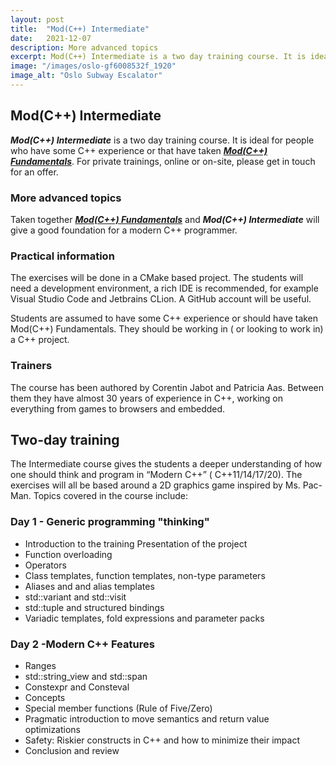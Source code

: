 ```yaml
---
layout: post
title:  "Mod(C++) Intermediate"
date:   2021-12-07
description: More advanced topics
excerpt: Mod(C++) Intermediate is a two day training course. It is ideal for people who have some C++ experience or that have taken Mod(C++) Fundamentals. 
image: "/images/oslo-gf6008532f_1920"
image_alt: "Oslo Subway Escalator"
---
```


## Mod(C++) Intermediate

_**Mod(C++) Intermediate**_ is a two day training course. It is ideal for people who have some C++
experience or that have taken [_**Mod(C++) Fundamentals**_](../mod-cpp-foundation/). For private 
trainings, online or on-site, please get in touch for an offer.

[//]: # (<h2 id="public_training">Upcoming public trainings</h2>)

[//]: # ()
[//]: # (<h3>Europe &#40;CET&#41; </h3>)

[//]: # ()
[//]: # (<h4>2023</h4>)

[//]: # ()
[//]: # (<ul>)

[//]: # (    <li>Nov 15th - Nov 16th &#40;9am - 17pm CET&#41; - <b>Online</b>  - <a href="../blog/mod-cpp-intermediate/">Mod&#40;C++&#41; Intermediate, 2-day</a> <b>[<a href="mailto:patricia@turtlesec.no?subject=Book Mod&#40;C%2B%2B&#41; Intermediate &#40;Nov 15th - 16th&#41;">Book 1250€</a>]</b> </li>)

[//]: # (</ul>)

[//]: # ()
[//]: # (<h3>USA &#40;PST&#41;</h3>)

[//]: # ()
[//]: # (<h4>2024</h4>)

[//]: # ()
[//]: # (<ul>)

[//]: # (    <li>March 18th - March 19th &#40;8am - 16pm PST&#41; - <b>Online</b> - <a href="../blog/mod-cpp-intermediate/">Mod&#40;C++&#41; Intermediate, 2-day</a> <b>[<a href="mailto:patricia@turtlesec.no?subject=Book Mod&#40;C%2B%2B&#41; Intermediate &#40;March 18th - 19th&#41;">Book 1250$</a>]</b> </li>)

[//]: # (</ul>)

### More advanced topics

Taken together [_**Mod(C++) Fundamentals**_](../mod-cpp-foundation/) and _**Mod(C++) Intermediate**_
will give a good foundation for a modern C++ programmer.

### Practical information

The exercises will be done in a CMake based project. The students will need a development
environment, a rich IDE is recommended, for example Visual Studio Code and Jetbrains CLion. A GitHub
account will be useful.

Students are assumed to have some C++ experience or should have taken Mod(C++) Fundamentals. They should be working in (
or looking to work in) a C++ project.

### Trainers

The course has been authored by Corentin Jabot and Patricia Aas. Between them they have almost 30 years of experience in
C++, working on everything from games to browsers and embedded.

## Two-day training

The Intermediate course gives the students a deeper understanding of how one should think and program in “Modern C++” (
C++11/14/17/20). The exercises will all be based around a 2D graphics game inspired by Ms. Pac-Man. Topics covered in
the course include:

### Day 1 - Generic programming "thinking"

- Introduction to the training Presentation of the project
- Function overloading
- Operators
- Class templates, function templates, non-type parameters
- Aliases and and alias templates
- std::variant and std::visit
- std::tuple and structured bindings
- Variadic templates, fold expressions and parameter packs

### Day 2 -Modern C++ Features

- Ranges
- std::string_view and std::span
- Constexpr and Consteval
- Concepts
- Special member functions (Rule of Five/Zero)
- Pragmatic introduction to move semantics and return value optimizations
- Safety: Riskier constructs in C++ and how to minimize their impact
- Conclusion and review
